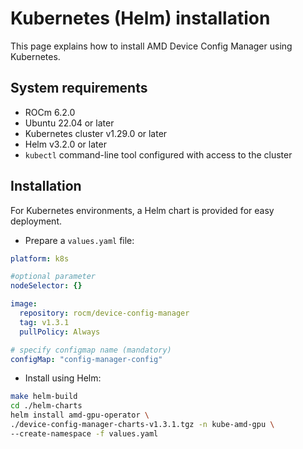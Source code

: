 # Kubernetes (Helm) installation

This page explains how to install AMD Device Config Manager using Kubernetes.

## System requirements

- ROCm 6.2.0
- Ubuntu 22.04 or later
- Kubernetes cluster v1.29.0 or later
- Helm v3.2.0 or later
- `kubectl` command-line tool configured with access to the cluster

## Installation

For Kubernetes environments, a Helm chart is provided for easy deployment.

- Prepare a `values.yaml` file:

```yaml
platform: k8s

#optional parameter
nodeSelector: {}

image:
  repository: rocm/device-config-manager
  tag: v1.3.1
  pullPolicy: Always

# specify configmap name (mandatory)
configMap: "config-manager-config"
```

- Install using Helm:

```bash
make helm-build
cd ./helm-charts
helm install amd-gpu-operator \
./device-config-manager-charts-v1.3.1.tgz -n kube-amd-gpu \ 
--create-namespace -f values.yaml
```
